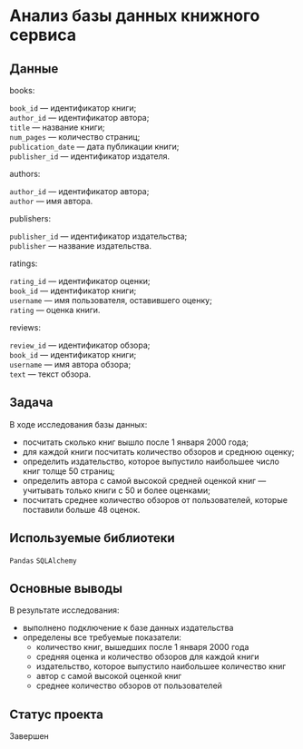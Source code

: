 # Анализ базы данных книжного сервиса

## Данные

books:

`book_id` — идентификатор книги;\
`author_id` — идентификатор автора;\
`title` — название книги;\
`num_pages` — количество страниц;\
`publication_date` — дата публикации книги;\
`publisher_id` — идентификатор издателя.

authors:

`author_id` — идентификатор автора;\
`author` — имя автора.

publishers:

`publisher_id` — идентификатор издательства;\
`publisher` — название издательства.

ratings:

`rating_id` — идентификатор оценки;\
`book_id` — идентификатор книги;\
`username` — имя пользователя, оставившего оценку;\
`rating` — оценка книги.

reviews:

`review_id` — идентификатор обзора;\
`book_id` — идентификатор книги;\
`username` — имя автора обзора;\
`text` — текст обзора.

## Задача

В ходе исследования базы данных:
- посчитать сколько книг вышло после 1 января 2000 года;
- для каждой книги посчитать количество обзоров и среднюю оценку;
- определить издательство, которое выпустило наибольшее число книг толще 50 страниц;
- определить автора с самой высокой средней оценкой книг — учитывать только книги с 50 и более оценками;
- посчитать среднее количество обзоров от пользователей, которые поставили больше 48 оценок.

## Используемые библиотеки

`Pandas` `SQLAlchemy`

## Основные выводы

В результате исследования:
- выполнено подключение к базе данных издательства
- определены все требуемые показатели:
  - количество книг, вышедших после 1 января 2000 года
  - средняя оценка и количество обзоров для каждой книги
  - издательство, которое выпустило наибольшее количество книг
  - автор с самой высокой оценкой книг
  - среднее количество обзоров от пользователей 

## Статус проекта

Завершен


